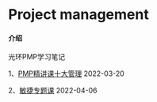 # Project management

#### 介绍
光环PMP学习笔记

1、[PMP精讲课十大管理](https://gitee.com/PM_YangTZ/project-management/blob/master/%E7%B2%BE%E8%AE%B2%E8%AF%BE%E5%8D%81%E5%A4%A7%E7%AE%A1%E7%90%86/PMP%E8%87%AA%E6%95%B4%E7%90%86V1.0.md)	2022-03-20 

2、[敏捷专题课](https://gitee.com/PM_YangTZ/project-management/blob/master/%E6%95%8F%E6%8D%B7%E4%B8%93%E9%A2%98/%E6%95%8F%E6%8D%B7%E4%B8%93%E9%A2%98%E8%AF%BEV1.0.md) 	2022-04-06
